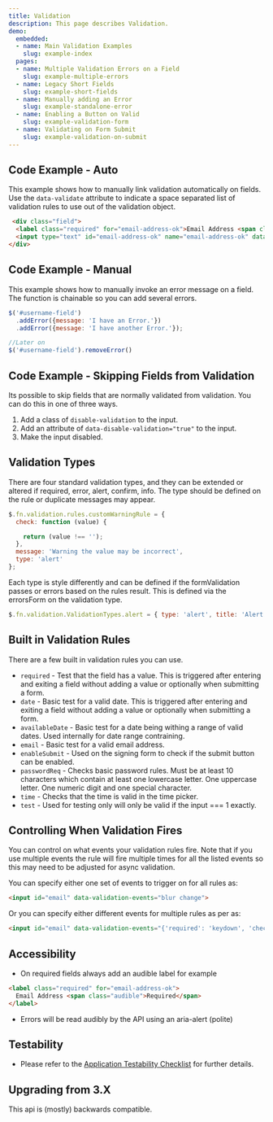```yaml
---
title: Validation
description: This page describes Validation.
demo:
  embedded:
  - name: Main Validation Examples
    slug: example-index
  pages:
  - name: Multiple Validation Errors on a Field
    slug: example-multiple-errors
  - name: Legacy Short Fields
    slug: example-short-fields
  - name: Manually adding an Error
    slug: example-standalone-error
  - name: Enabling a Button on Valid
    slug: example-validation-form
  - name: Validating on Form Submit
    slug: example-validation-on-submit
---
```


## Code Example - Auto

This example shows how to manually link validation automatically on fields. Use the `data-validate` attribute to indicate a space separated list of validation rules to use out of the validation object.

```html
 <div class="field">
  <label class="required" for="email-address-ok">Email Address <span class="audible">Required</span></label>
  <input type="text" id="email-address-ok" name="email-address-ok" data-validate="required customRule" >
</div>
```

## Code Example - Manual

This example shows how to manually invoke an error message on a field. The function is chainable so you can add several errors.

```javascript
$('#username-field')
  .addError({message: 'I have an Error.'})
  .addError({message: 'I have another Error.'});

//Later on
$('#username-field').removeError()
```

## Code Example - Skipping Fields from Validation

Its possible to skip fields that are normally validated from validation. You can do this in one of three ways.

1. Add a class of `disable-validation`  to the input.
1. Add an attribute of `data-disable-validation="true"` to the input.
1. Make the input disabled.

## Validation Types

There are four standard validation types, and they can be extended or altered if required, error, alert, confirm, info. The type should be defined on the rule or duplicate messages may appear.

```javascript
$.fn.validation.rules.customWarningRule = {
  check: function (value) {

    return (value !== '');
  },
  message: 'Warning the value may be incorrect',
  type: 'alert'
};
```

Each type is style differently and can be defined if the formValidation passes or errors based on the rules result. This is defined via the errorsForm on the validation type.

```javascript
$.fn.validation.ValidationTypes.alert = { type: 'alert', title: 'Alert', errorsForm: false };
```

## Built in Validation Rules

There are a few built in validation rules you can use.

- `required` - Test that the field has a value. This is triggered after entering and exiting a field without adding a value or optionally when submitting a form.
- `date` - Basic test for a valid date. This is triggered after entering and exiting a field without adding a value or optionally when submitting a form.
- `availableDate` - Basic test for a date being withing a range of valid dates. Used internally for date range contraining.
- `email` - Basic test for a valid email address.
- `enableSubmit` - Used on the signing form to check if the submit button can be enabled.
- `passwordReq` - Checks basic password rules. Must be at least 10 characters which contain at least one lowercase letter. One uppercase letter. One numeric digit and one special character.
- `time` - Checks that the time is valid in the time picker.
- `test` - Used for testing only will only be valid if the input === 1 exactly.

## Controlling When Validation Fires

You can control on what events your validation rules fire. Note that if you use multiple events the rule will fire multiple times for all the listed events so this may need to be adjusted for async validation.

You can specify either one set of events to trigger on for all rules as:

```html
<input id="email" data-validation-events="blur change">
```

Or you can specify either different events for multiple rules as per as:

```html
<input id="email" data-validation-events="{'required': 'keydown', 'checkGivenNamesCount': 'keydown change blur'}">
```

## Accessibility

- On required fields always add an audible label for example

```html
<label class="required" for="email-address-ok">
  Email Address <span class="audible">Required</span>
</label>
```

- Errors will be read audibly by the API using an aria-alert (polite)

## Testability

- Please refer to the [Application Testability Checklist](https://design.infor.com/resources/application-testability-checklist) for further details.

## Upgrading from 3.X

This api is (mostly) backwards compatible.
